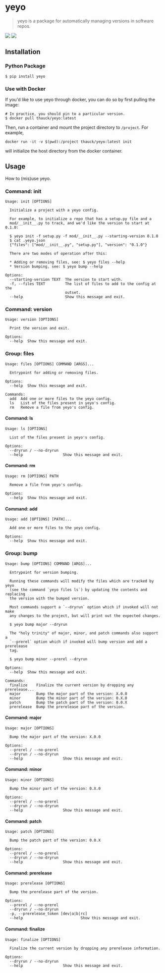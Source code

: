 # yeyo

> yeyo is a package for automatically managing versions in software repos.

[![](https://img.shields.io/pypi/v/yeyo.svg)](https://pypi.python.org/pypi/yeyo)
[![](https://img.shields.io/travis/tshauck/yeyo.svg)](https://travis-ci.org/tshauck/yeyo)

## Installation

### Python Package

```console
$ pip install yeyo
```

### Use with Docker

If you'd like to use yeyo through docker, you can do so by first pulling the image:

```console
# In practice, you should pin to a particular version.
$ docker pull thauck/yeyo:latest
```

Then, run a container and mount the project directory to `/project`. For example,

```console
docker run -it -v $(pwd):/project thauck/yeyo:latest init
```

will initialize the host directory from the docker container.

## Usage

How to (mis)use yeyo.

### Command: init

```console
Usage: init [OPTIONS]

  Initialize a project with a yeyo config.

  For example, to initialize a repo that has a setup.py file and a
  mod/__init__.py to track, and we'd like the version to start at 0.1.0:

  $ yeyo init -f setup.py -f mod/__init__.py --starting-version 0.1.0
  $ cat .yeyo.json
  {"files": ["mod/__init__.py", "setup.py"], "version": "0.1.0"}

  There are two modes of operation after this:

  * Adding or removing files, see: $ yeyo files --help
  * Version bumping, see: $ yeyo bump --help

Options:
  --starting-version TEXT  The version to start with.
  -f, --files TEXT         The list of files to add to the config at the
                           outset.
  --help                   Show this message and exit.
```

### Command: version

```console
Usage: version [OPTIONS]

  Print the version and exit.

Options:
  --help  Show this message and exit.
```

### Group: files

```console
Usage: files [OPTIONS] COMMAND [ARGS]...

  Entrypoint for adding or removing files.

Options:
  --help  Show this message and exit.

Commands:
  add  Add one or more files to the yeyo config.
  ls   List of the files present in yeyo's config.
  rm   Remove a file from yeyo's config.
```

#### Command: ls

```console
Usage: ls [OPTIONS]

  List of the files present in yeyo's config.

Options:
  --dryrun / --no-dryrun
  --help                  Show this message and exit.
```

#### Command: rm

```console
Usage: rm [OPTIONS] PATH

  Remove a file from yeyo's config.

Options:
  --help  Show this message and exit.
```

#### Command: add

```console
Usage: add [OPTIONS] [PATH]...

  Add one or more files to the yeyo config.

Options:
  --help  Show this message and exit.
```

### Group: bump

```console
Usage: bump [OPTIONS] COMMAND [ARGS]...

  Entrypoint for version bumping.

  Running these commands will modify the files which are tracked by yeyo
  (see the command `yeyo files ls`) by updating the contents and replacing
  the version with the bumped version.

  Most commands support a `--dryrun` option which if invoked will not make
  any changes to the project, but will print out the expected changes.

  $ yeyo bump major --dryrun

  The "holy trinity" of major, minor, and patch commands also support a
  `--prerel` option which if invoked will bump version and add a prerelease
  tag.

  $ yeyo bump minor --prerel --dryrun

Options:
  --help  Show this message and exit.

Commands:
  finalize    Finalize the current version by dropping any prerelease...
  major       Bump the major part of the version: X.0.0
  minor       Bump the minor part of the version: 0.X.0
  patch       Bump the patch part of the version: 0.0.X
  prerelease  Bump the prerelease part of the version.
```

#### Command: major

```console
Usage: major [OPTIONS]

  Bump the major part of the version: X.0.0

Options:
  --prerel / --no-prerel
  --dryrun / --no-dryrun
  --help                  Show this message and exit.
```

#### Command: minor

```console
Usage: minor [OPTIONS]

  Bump the minor part of the version: 0.X.0

Options:
  --prerel / --no-prerel
  --dryrun / --no-dryrun
  --help                  Show this message and exit.
```

#### Command: patch

```console
Usage: patch [OPTIONS]

  Bump the patch part of the version: 0.0.X

Options:
  --prerel / --no-prerel
  --dryrun / --no-dryrun
  --help                  Show this message and exit.
```

#### Command: prerelease

```console
Usage: prerelease [OPTIONS]

  Bump the prerelease part of the version.

Options:
  --prerel / --no-prerel
  --dryrun / --no-dryrun
  -p, --prerelease_token [dev|a|b|rc]
  --help                          Show this message and exit.
```

#### Command: finalize

```console
Usage: finalize [OPTIONS]

  Finalize the current version by dropping any prerelease information.

Options:
  --dryrun / --no-dryrun
  --help                  Show this message and exit.
```
